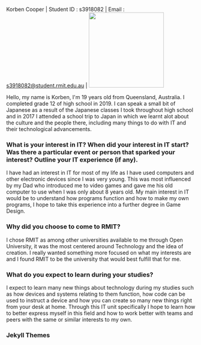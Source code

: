 Korben Cooper |
Student ID : s3918082 |
Email : s3918082@student.rmit.edu.au |
<img src= "https://user-images.githubusercontent.com/86160648/122664985-ec79fc00-d1e7-11eb-9413-04b63b41697b.png" width="200" height="200">

Hello, my name is Korben, I'm 19 years old from Queensland, Australia. I completed grade 12 of high school in 2019. I can speak a small bit of Japanese as a result of the Japanese classes I took throughout high school and in 2017 I attended a school trip to Japan in which we learnt alot about the culture and the people there, including many things to do with IT and their technological advancements. 

### What is your interest in IT? When did your interest in IT start? Was there a particular event or person that sparked your interest? Outline your IT experience (if any).
I have had an interest in IT for most of my life as I have used computers and other electronic devices since I was very young. This was most influenced by my Dad who introduced me to video games and gave me his old computer to use when I was only about 8 years old. My main interest in IT would be to understand how programs function and how to make my own programs, I hope to take this experience into a further degree in Game Design. 

### Why did you choose to come to RMIT?
I chose RMIT as among other universities available to me through Open University, it was the most centered around Technology and the idea of creation. I really wanted something more focused on what my interests are and I found RMIT to be the university that would best fulfill that for me. 

### What do you expect to learn during your studies?
I expect to learn many new things about technology during my studies such as how devices and systems relating to them function, how code can be used to instruct a device and how you can create so many new things right from your desk at home. Through this IT unit specifically I hope to learn how to better express myself in this field and how to work better with teams and peers with the same or similar interests to my own.


### Jekyll Themes


